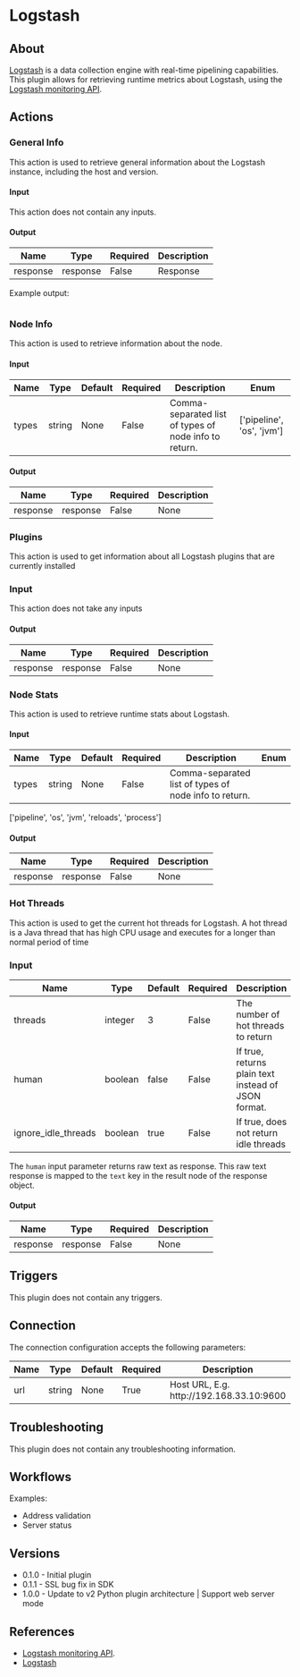 
# Logstash

## About

[Logstash](https://www.elastic.co/products/logstash) is a data collection engine with real-time pipelining capabilities. This plugin allows for retrieving runtime metrics about Logstash, using the
[Logstash monitoring API](https://www.elastic.co/guide/en/logstash/current/monitoring.html).

## Actions

### General Info

This action is used to retrieve general information about the Logstash instance, including the host and version.

#### Input

This action does not contain any inputs.

#### Output

|Name|Type|Required|Description|
|----|----|--------|-----------|
|response|response|False|Response|

Example output:

```
```

### Node Info

This action is used to retrieve information about the node.

#### Input

|Name|Type|Default|Required|Description| Enum
|----|----|--------|-----------|-------|----------------------------------------|
|types|string|None|False|Comma-separated list of types of node info to return.| ['pipeline', 'os', 'jvm']

#### Output

|Name|Type|Required|Description|
|----|----|--------|-----------|
|response|response|False|None|

### Plugins

This action is used to get information about all Logstash plugins that are currently installed

### Input

This action does not take any inputs

#### Output

|Name|Type|Required|Description|
|----|----|--------|-----------|
|response|response|False|None|

### Node Stats

This action is used to retrieve runtime stats about Logstash.

#### Input

|Name|Type|Default|Required|Description| Enum
|----|----|--------|-----------|-------|--------------------------------------|
|types|string|None|False|Comma-separated list of types of node info to return.|
['pipeline', 'os', 'jvm', 'reloads', 'process']

#### Output

|Name|Type|Required|Description|
|----|----|--------|-----------|
|response|response|False|None|

### Hot Threads

This action is used to get the current hot threads for Logstash. A hot thread is a Java thread that has high CPU usage and executes for a longer than normal period of time

### Input

|Name|Type|Default|Required|Description|
|----|----|--------|-----------|-------|
|threads|integer|3|False|The number of hot threads to return|
|human|boolean|false|False|If true, returns plain text instead of JSON format.|
|ignore_idle_threads|boolean|true|False|If true, does not return idle threads|

The `human` input parameter returns raw text as response. This raw text response is mapped to the `text` key in the result node of the response object.

#### Output

|Name|Type|Required|Description|
|----|----|--------|-----------|
|response|response|False|None|

## Triggers

This plugin does not contain any triggers.

## Connection

The connection configuration accepts the following parameters:

|Name|Type|Default|Required|Description|Enum|
|----|----|-------|--------|-----------|----|
|url|string|None|True|Host URL, E.g. http\://192.168.33.10\:9600|None|

## Troubleshooting

This plugin does not contain any troubleshooting information.

## Workflows

Examples:

* Address validation
* Server status

## Versions

* 0.1.0 - Initial plugin
* 0.1.1 - SSL bug fix in SDK
* 1.0.0 - Update to v2 Python plugin architecture | Support web server mode

## References

* [Logstash monitoring API](https://www.elastic.co/guide/en/logstash/current/monitoring.html).
* [Logstash](https://www.elastic.co/products/logstash)

